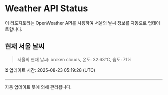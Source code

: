 
# Weather API Status

이 리포지토리는 OpenWeather API를 사용하여 서울의 날씨 정보를 자동으로 업데이트합니다.

## 현재 서울 날씨
> 서울의 현재 날씨: broken clouds, 온도: 32.63°C, 습도: 71%

⏳ 업데이트 시간: 2025-08-23 05:19:28 (UTC)

---
자동 업데이트 봇에 의해 관리됩니다.
